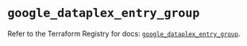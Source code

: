 # `google_dataplex_entry_group`

Refer to the Terraform Registry for docs: [`google_dataplex_entry_group`](https://registry.terraform.io/providers/hashicorp/google/6.38.0/docs/resources/dataplex_entry_group).
